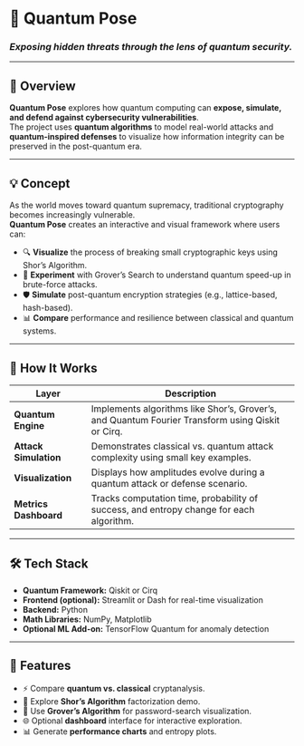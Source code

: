 # 🔐 Quantum Pose  
### *Exposing hidden threats through the lens of quantum security.*


---

## 🧭 Overview  
**Quantum Pose** explores how quantum computing can **expose, simulate, and defend against cybersecurity vulnerabilities**.  
The project uses **quantum algorithms** to model real-world attacks and **quantum-inspired defenses** to visualize how information integrity can be preserved in the post-quantum era.

---

## 💡 Concept  
As the world moves toward quantum supremacy, traditional cryptography becomes increasingly vulnerable.  
**Quantum Pose** creates an interactive and visual framework where users can:

- 🔍 **Visualize** the process of breaking small cryptographic keys using Shor’s Algorithm.  
- 🧠 **Experiment** with Grover’s Search to understand quantum speed-up in brute-force attacks.  
- 🛡️ **Simulate** post-quantum encryption strategies (e.g., lattice-based, hash-based).  
- 📊 **Compare** performance and resilience between classical and quantum systems.

---

## 🧱 How It Works  

| Layer | Description |
|-------|--------------|
| **Quantum Engine** | Implements algorithms like Shor’s, Grover’s, and Quantum Fourier Transform using Qiskit or Cirq. |
| **Attack Simulation** | Demonstrates classical vs. quantum attack complexity using small key examples. |
| **Visualization** | Displays how amplitudes evolve during a quantum attack or defense scenario. |
| **Metrics Dashboard** | Tracks computation time, probability of success, and entropy change for each algorithm. |

---

## 🛠️ Tech Stack  
- **Quantum Framework:** Qiskit or Cirq  
- **Frontend (optional):** Streamlit or Dash for real-time visualization  
- **Backend:** Python  
- **Math Libraries:** NumPy, Matplotlib  
- **Optional ML Add-on:** TensorFlow Quantum for anomaly detection  

---

## 🔬 Features  
- ⚡ Compare **quantum vs. classical** cryptanalysis.  
- 🔐 Explore **Shor’s Algorithm** factorization demo.  
- 🧮 Use **Grover’s Algorithm** for password-search visualization.  
- 🌐 Optional **dashboard** interface for interactive exploration.  
- 📊 Generate **performance charts** and entropy plots.  